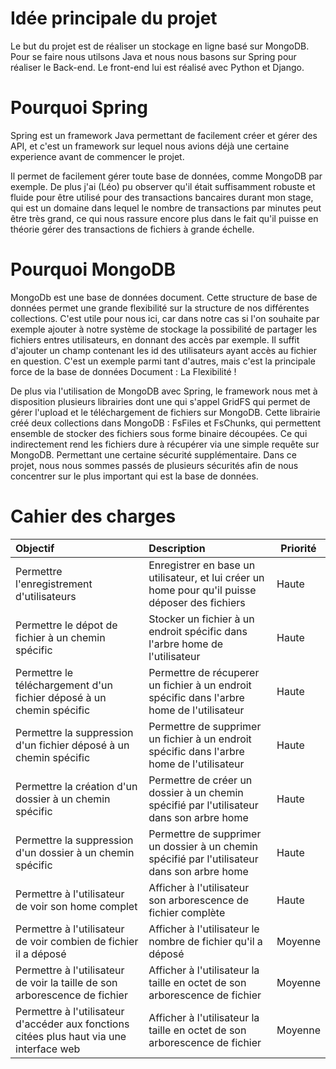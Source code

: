 # Idée principale du projet

Le but du projet est de réaliser un stockage en ligne basé sur MongoDB.
Pour se faire nous utilsons Java et nous nous basons sur Spring pour réaliser le Back-end. 
Le front-end lui est réalisé avec Python et Django.

# Pourquoi Spring

Spring est un framework Java permettant de facilement créer et gérer des API, et c'est un framework sur lequel nous avions déjà une certaine experience avant de commencer le projet.

Il permet de facilement gérer toute base de données, comme MongoDB par exemple.
De plus j'ai (Léo) pu observer qu'il était suffisamment robuste et fluide pour être utilisé pour des transactions bancaires durant mon stage, qui est un domaine dans lequel le nombre de transactions par minutes peut être très grand, ce qui nous rassure encore plus dans le fait qu'il puisse en théorie gérer des transactions de fichiers à grande échelle.

# Pourquoi MongoDB

MongoDb est une base de données document. Cette structure de base de données permet une grande flexibilité sur la structure de nos différentes collections.
C'est utile pour nous ici, car dans notre cas si l'on souhaite par exemple ajouter à notre système de stockage la possibilité de partager les fichiers entres utilisateurs, en donnant des accès par exemple. Il suffit d'ajouter un champ contenant les id des utilisateurs ayant accès au fichier en question.
C'est un exemple parmi tant d'autres, mais c'est la principale force de la base de données Document : La Flexibilité !

De plus via l'utilisation de MongoDB avec Spring, le framework nous met à disposition plusieurs librairies dont une qui s'appel GridFS qui permet de gérer l'upload et le téléchargement de fichiers sur MongoDB.
Cette librairie créé deux collections dans MongoDB : FsFiles et FsChunks, qui permettent ensemble de stocker des fichiers sous forme binaire découpées. Ce qui indirectement rend les fichiers dure à récupérer via une simple requête sur MongoDB. Permettant une certaine sécurité supplémentaire.
Dans ce projet, nous nous sommes passés de plusieurs sécurités afin de nous concentrer sur le plus important qui est la base de données.

# Cahier des charges 

| Objectif                                                                                 | Description                                                                                     | Priorité |
|:-----------------------------------------------------------------------------------------|:------------------------------------------------------------------------------------------------|----------|
| Permettre l'enregistrement d'utilisateurs                                                | Enregistrer en base un utilisateur, et lui créer un home pour qu'il puisse déposer des fichiers | Haute    |
| Permettre le dépot de fichier à un chemin spécific                                       | Stocker un fichier à un endroit spécific dans l'arbre home de l'utilisateur                     | Haute    |
| Permettre le téléchargement d'un fichier déposé à un chemin spécific                     | Permettre de récuperer un fichier à un endroit spécific dans l'arbre home de l'utilisateur      | Haute    |
| Permettre la suppression d'un fichier déposé à un chemin spécific                        | Permettre de supprimer un fichier à un endroit spécific dans l'arbre home de l'utilisateur      | Haute    |
| Permettre la création d'un dossier à un chemin spécific                                  | Permettre de créer un dossier à un chemin spécifié par l'utilisateur dans son arbre home        | Haute    |
| Permettre la suppression d'un dossier à un chemin spécific                               | Permettre de supprimer un dossier à un chemin spécifié par l'utilisateur dans son arbre home    | Haute    |
| Permettre à l'utilisateur de voir son home complet                                       | Afficher à l'utilisateur son arborescence de fichier complète                                   | Haute    |
| Permettre à l'utilisateur de voir combien de fichier il a déposé                         | Afficher à l'utilisateur le nombre de fichier qu'il a déposé                                    | Moyenne  |
| Permettre à l'utilisateur de voir la taille de son arborescence de fichier               | Afficher à l'utilisateur la taille en octet de son arborescence de fichier                      | Moyenne  |
| Permettre à l'utilisateur d'accéder aux fonctions citées plus haut via une interface web | Afficher à l'utilisateur la taille en octet de son arborescence de fichier                      | Moyenne  |
